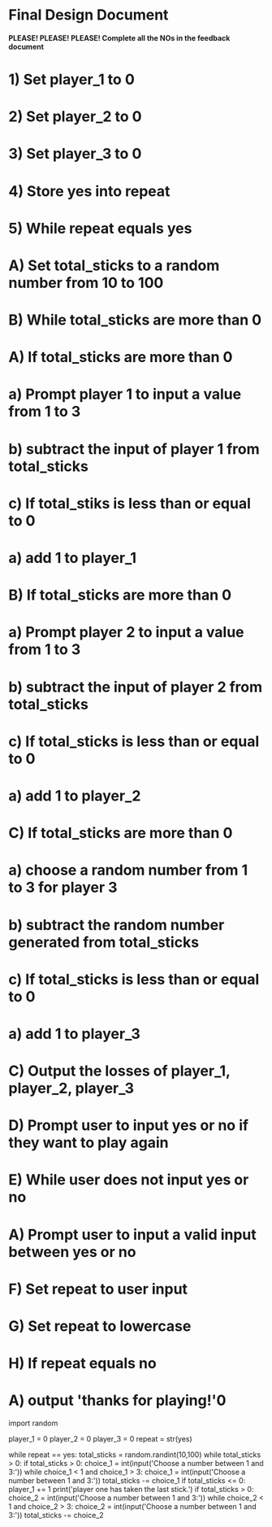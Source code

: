 # Final Design Document
#### PLEASE! PLEASE! PLEASE! Complete all the NOs in the feedback document 
# 1) Set player_1 to 0
# 2) Set player_2 to 0
# 3) Set player_3 to 0
# 4) Store yes into repeat 
# 5) While repeat equals yes
#		A) Set total_sticks to a random number from 10 to 100
#		B) While total_sticks are more than 0 
#      		A) If total_sticks are more than 0
#				a) Prompt player 1 to input a value from 1 to 3
#				b) subtract the input of player 1 from total_sticks
#				c) If total_stiks is less than or equal to 0
#					a) add 1 to player_1 
#      		B) If total_sticks are more than 0
#				a) Prompt player 2 to input a value from 1 to 3
#				b) subtract the input of player 2 from total_sticks
#				c) If total_sticks is less than or equal to 0
#					a) add 1 to player_2
#      		C) If total_sticks are more than 0
#				a) choose a random number from 1 to 3 for player 3
#				b) subtract the random number generated from total_sticks
#				c) If total_sticks is less than or equal to 0
#					a) add 1 to player_3
#		C) Output the losses of player_1, player_2, player_3
#		D) Prompt user to input yes or no if they want to play again
# 		E) While user does not input yes or no 
#			A) Prompt user to input a valid input between yes or no
# 		F) Set repeat to user input
# 		G) Set repeat to lowercase
# 		H) If repeat equals no 
#			A) output 'thanks for playing!'0


import random 

player_1 = 0
player_2 = 0
player_3 = 0
repeat = str(yes)

while repeat == yes:
    total_sticks = random.randint(10,100)
    while total_sticks > 0:
        if total_sticks > 0:
            choice_1 = int(input('Choose a number between 1 and 3:'))
            while choice_1 < 1 and choice_1 > 3:
                choice_1 = int(input('Choose a number between 1 and 3:'))
            total_sticks -= choice_1
            if total_sticks <= 0:
                player_1 += 1
                print('player one has taken the last stick.')
        if total_sticks > 0:
            choice_2 = int(input('Choose a number between 1 and 3:'))
            while choice_2 < 1 and choice_2 > 3:
                choice_2 = int(input('Choose a number between 1 and 3:'))
            total_sticks -= choice_2